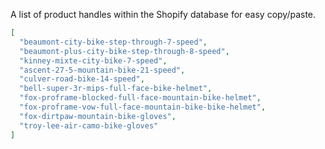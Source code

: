 A list of product handles within the Shopify database for easy copy/paste.

```json
[
  "beaumont-city-bike-step-through-7-speed",
  "beaumont-plus-city-bike-step-through-8-speed",
  "kinney-mixte-city-bike-7-speed",
  "ascent-27-5-mountain-bike-21-speed",
  "culver-road-bike-14-speed",
  "bell-super-3r-mips-full-face-bike-helmet",
  "fox-proframe-blocked-full-face-mountain-bike-helmet",
  "fox-proframe-vow-full-face-mountain-bike-bike-helmet",
  "fox-dirtpaw-mountain-bike-gloves",
  "troy-lee-air-camo-bike-gloves"
]
```
